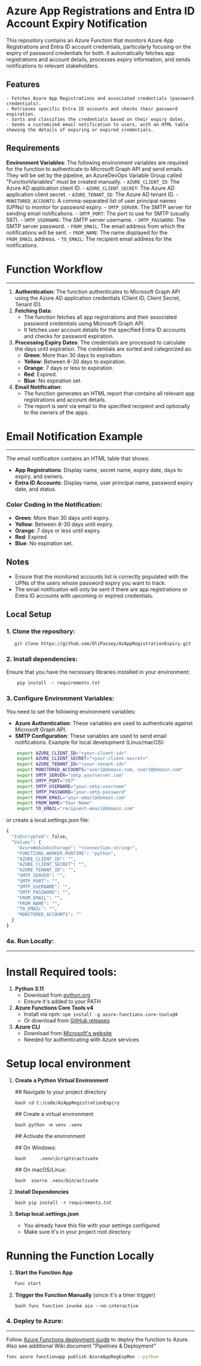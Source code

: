 # Azure App Registrations and Entra ID Account Expiry Notification
    
This repository contains an Azure Function that monitors Azure App Registrations and Entra ID account credentials, particularly focusing on the expiry of password credentials for both. It automatically fetches app registrations and account details, processes expiry information, and sends notifications to relevant stakeholders.
    
## Features
    
    - Fetches Azure App Registrations and associated credentials (password credentials).
    - Retrieves specific Entra ID accounts and checks their password expiration.
    - Sorts and classifies the credentials based on their expiry dates.
    - Sends a customized email notification to users, with an HTML table showing the details of expiring or expired credentials.
      
 ## Requirements
    
**Environment Variables**: 
The following environment variables are required for the function to authenticate to Microsoft Graph API and send emails. 
They will be set by the pipeline, an AzureDevOps Variable Group called "FunctionVariables" must be created manually.
      - `AZURE_CLIENT_ID`: The Azure AD application client ID.
      - `AZURE_CLIENT_SECRET`: The Azure AD application client secret.
      - `AZURE_TENANT_ID`: The Azure AD tenant ID.
      - `MONITORED_ACCOUNTS`: A comma-separated list of user principal names (UPNs) to monitor for password expiry.
      - `SMTP_SERVER`: The SMTP server for sending email notifications.
      - `SMTP_PORT`: The port to use for SMTP (usually 587).
      - `SMTP_USERNAME`: The SMTP server username.
      - `SMTP_PASSWORD`: The SMTP server password.
      - `FROM_EMAIL`: The email address from which the notifications will be sent.
      - `FROM_NAME`: The name displayed for the `FROM_EMAIL` address.
      - `TO_EMAIL`: The recipient email address for the notifications.
    
# Function Workflow
-----------------

1.  **Authentication**: The function authenticates to Microsoft Graph API using the Azure AD application credentials (Client ID, Client Secret, Tenant ID).
2.  **Fetching Data**:
    *   The function fetches all app registrations and their associated password credentials using Microsoft Graph API.
    *   It fetches user account details for the specified Entra ID accounts and checks for password expiration.
3.  **Processing Expiry Dates**: The credentials are processed to calculate the days until expiration. The credentials are sorted and categorized as:
    *   **Green**: More than 30 days to expiration.
    *   **Yellow**: Between 8-30 days to expiration.
    *   **Orange**: 7 days or less to expiration.
    *   **Red**: Expired.
    *   **Blue**: No expiration set.
4.  **Email Notification**:
    *   The function generates an HTML report that contains all relevant app registrations and account details.
    *   The report is sent via email to the specified recipient and optionally to the owners of the apps.

# Email Notification Example
--------------------------

The email notification contains an HTML table that shows:
*   **App Registrations**: Display name, secret name, expiry date, days to expiry, and owners.
*   **Entra ID Accounts**: Display name, user principal name, password expiry date, and status.

### Color Coding in the Notification:

*   **Green**: More than 30 days until expiry.
*   **Yellow**: Between 8-30 days until expiry.
*   **Orange**: 7 days or less until expiry.
*   **Red**: Expired.
*   **Blue**: No expiration set.

Notes
-----

*   Ensure that the monitored accounts list is correctly populated with the UPNs of the users whose password expiry you want to track.
*   The email notification will only be sent if there are app registrations or Entra ID accounts with upcoming or expired credentials.

 ## Local Setup
    
 ### 1. Clone the repository:
 ```bash
    git clone https://github.com/OliPassey/AzAppRegistrationExpiry.git
```    

### 2. Install dependencies:

Ensure that you have the necessary libraries installed in your environment:

```bash
    pip install -r requirements.txt
```

### 3. Configure Environment Variables:

You need to set the following environment variables:
*   **Azure Authentication**: These variables are used to authenticate against Microsoft Graph API.
*   **SMTP Configuration**: These variables are used to send email notifications.
Example for local development (Linux/macOS):
```bash
    export AZURE_CLIENT_ID="<your-client-id>"
    export AZURE_CLIENT_SECRET="<your-client-secret>"
    export AZURE_TENANT_ID="<your-tenant-id>"
    export MONITORED_ACCOUNTS="user1@domain.com, user2@domain.com"
    export SMTP_SERVER="smtp.yourserver.com"
    export SMTP_PORT="587"
    export SMTP_USERNAME="your-smtp-username"
    export SMTP_PASSWORD="your-smtp-password"
    export FROM_EMAIL="your-email@domain.com"
    export FROM_NAME="Your Name"
    export TO_EMAIL="recipient-email@domain.com"
 ```
or create a local.settings.json file:
```bash
{
  "IsEncrypted": false,
  "Values": {
    "AzureWebJobsStorage": "<connection-string>",
    "FUNCTIONS_WORKER_RUNTIME": "python",
    "AZURE_CLIENT_ID": "",
    "AZURE_CLIENT_SECRET": "",
    "AZURE_TENANT_ID": "",
    "SMTP_SERVER": "",
    "SMTP_PORT": "",
    "SMTP_USERNAME": "",
    "SMTP_PASSWORD": "",
    "FROM_EMAIL": "",
    "FROM_NAME": "",
    "TO_EMAIL": "",
    "MONITORED_ACCOUNTS": ""
  }
}
```
### 4a. Run Locally:
----------------------------

# Install Required tools:

1.  **Python 3.11**
    *   Download from [python.org](vscode-file://vscode-app/c:/Program%20Files/Microsoft%20VS%20Code/resources/app/out/vs/code/electron-sandbox/workbench/workbench.html)
    *   Ensure it's added to your PATH
2.  **Azure Functions Core Tools v4**
    *   Install via npm: `npm install -g azure-functions-core-tools@4`
    *   Or download from [GitHub releases](vscode-file://vscode-app/c:/Program%20Files/Microsoft%20VS%20Code/resources/app/out/vs/code/electron-sandbox/workbench/workbench.html)
3.  **Azure CLI**
    *   Download from [Microsoft's website](vscode-file://vscode-app/c:/Program%20Files/Microsoft%20VS%20Code/resources/app/out/vs/code/electron-sandbox/workbench/workbench.html)
    *   Needed for authenticating with Azure services

# Setup local environment

1.  **Create a Python Virtual Environment**
    
    ## Navigate to your project directory
    
    ```bash cd C:/code/AzAppRegistrationExpiry ```
    
    ## Create a virtual environment
    
    ```bash python -m venv .venv ``` 
    
    ## Activate the environment
    
    ## On Windows:
    
    ```bash     .venv\Scripts\activate ```
    
    ## On macOS/Linux:
    
    ```bash  source .venv/bin/activate ```
    
2.  **Install Dependencies**
    
    ```bash pip install -r requirements.txt ```
    
3.  **Setup local.settings.json**
    *   You already have this file with your settings configured
    *   Make sure it's in your project root directory

# Running the Function Locally


1.  **Start the Function App**
    
  ```bash 
     func start 
```
    
2.  **Trigger the Function Manually** (since it's a timer trigger)
      
    ```bash func function invoke aio --no-interactive ```

### 4. Deploy to Azure:
----------------------------

Follow [Azure Functions deployment guide](https://docs.microsoft.com/en-us/azure/azure-functions/functions-deploy) to deploy the function to Azure.
Also see additional Wiki document "Pipelines & Deployment"
```bash
func azure functionapp publish AzureAppRegExpMon --python
```

